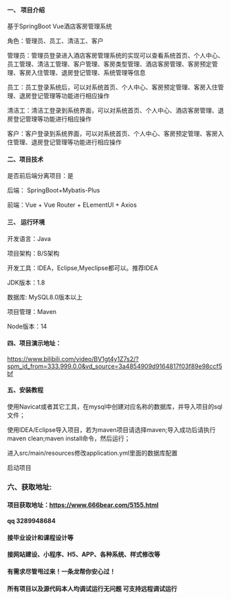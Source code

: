 

#### 一、 项目介绍
基于SpringBoot Vue酒店客房管理系统

角色：管理员、员工、清洁工、客户

管理员：管理员登录进入酒店客房管理系统的实现可以查看系统首页、个人中心、员工管理、清洁工管理、客户管理、客房类型管理、酒店客房管理、客房预定管理、客房入住管理、退房登记管理、系统管理等信息

员工：员工登录系统后，可以对系统首页、个人中心、客房预定管理、客房入住管理、退房登记管理等功能进行相应操作

清洁工：清洁工登录到系统界面，可以对系统首页、个人中心、酒店客房管理、退房登记管理等功能进行相应操作

客户：客户登录到系统界面，可以对系统首页、个人中心、客房预定管理、客房入住管理、退房登记管理等功能进行相应操作
#### 二、项目技术
是否前后端分离项目：是

后端： SpringBoot+Mybatis-Plus

前端：Vue + Vue Router + ELementUI + Axios

#### 三、 运行环境
开发语言：Java

项目架构：B/S架构

开发工具：IDEA，Eclipse,Myeclipse都可以。推荐IDEA

JDK版本：1.8

数据库: MySQL8.0版本以上

项目管理：Maven

Node版本：14

#### 四、项目演示地址：

https://www.bilibili.com/video/BV1gt4y1Z7s2/?spm_id_from=333.999.0.0&vd_source=3a4854909d9164817f03f89e98ccf5bf

#### 五、安装教程
使用Navicat或者其它工具，在mysql中创建对应名称的数据库，并导入项目的sql文件；

使用IDEA/Eclipse导入项目，若为maven项目请选择maven;导入成功后请执行maven clean;maven install命令，然后运行；

进入src/main/resources修改application.yml里面的数据库配置

启动项目


### 六、获取地址:
#### 项目获取地址：https://www.666bear.com/5155.html
#### qq 3289948684
#### 接毕业设计和课程设计等
#### 接网站建设、小程序、H5、APP、各种系统、样式修改等
#### 有需求尽管甩过来！一条龙帮你安心过！
#### 所有项目以及源代码本人均调试运行无问题 可支持远程调试运行




